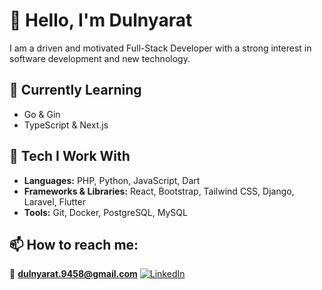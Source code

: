# 👋 Hello, I'm Dulnyarat

I am a driven and motivated Full-Stack Developer with a strong interest in software development and new technology.


## 🌱 Currently Learning

- Go & Gin
- TypeScript & Next.js


## 🧰 Tech I Work With

- **Languages:** PHP, Python, JavaScript, Dart
- **Frameworks & Libraries:** React, Bootstrap, Tailwind CSS, Django, Laravel, Flutter
- **Tools:** Git, Docker, PostgreSQL, MySQL


## 📫 How to reach me: 

📧 **dulnyarat.9458@gmail.com**
[![LinkedIn](https://img.shields.io/badge/LinkedIn-0077B5?style=flat&logo=linkedin&logoColor=white)](https://www.linkedin.com/in/dulnyarat-banphatathi)
